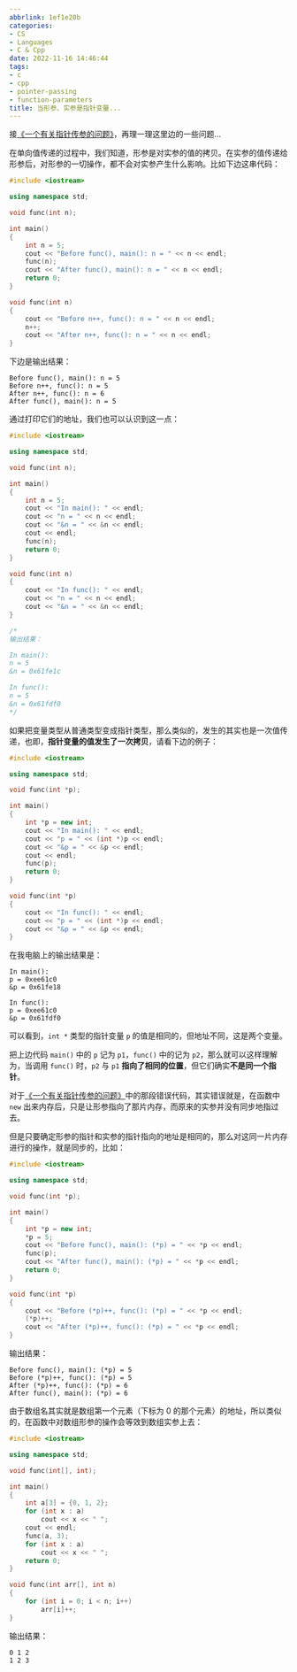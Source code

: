 ```yaml
---
abbrlink: 1ef1e20b
categories:
- CS
- Languages
- C & Cpp
date: 2022-11-16 14:46:44
tags:
- c
- cpp
- pointer-passing
- function-parameters
title: 当形参、实参是指针变量...
---
```


接[《一个有关指针传参的问题》](/posts/50c16b14)，再理一理这里边的一些问题...

<!--more-->

在单向值传递的过程中，我们知道，形参是对实参的值的拷贝。在实参的值传递给形参后，对形参的一切操作，都不会对实参产生什么影响。比如下边这串代码：

```c++
#include <iostream>

using namespace std;

void func(int n);

int main()
{
    int n = 5;
    cout << "Before func(), main(): n = " << n << endl;
    func(n);
    cout << "After func(), main(): n = " << n << endl;
    return 0;
}

void func(int n)
{
    cout << "Before n++, func(): n = " << n << endl;
    n++;
    cout << "After n++, func(): n = " << n << endl;
}
```

下边是输出结果：

```
Before func(), main(): n = 5
Before n++, func(): n = 5
After n++, func(): n = 6
After func(), main(): n = 5
```

通过打印它们的地址，我们也可以认识到这一点：

```c++
#include <iostream>

using namespace std;

void func(int n);

int main()
{
    int n = 5;
    cout << "In main(): " << endl;
    cout << "n = " << n << endl;
    cout << "&n = " << &n << endl;
    cout << endl;
    func(n);
    return 0;
}

void func(int n)
{
    cout << "In func(): " << endl;
    cout << "n = " << n << endl;
    cout << "&n = " << &n << endl;
}

/*
输出结果：

In main():
n = 5
&n = 0x61fe1c

In func():
n = 5
&n = 0x61fdf0
*/
```

如果把变量类型从普通类型变成指针类型，那么类似的，发生的其实也是一次值传递，也即，**指针变量的值发生了一次拷贝**，请看下边的例子：

```c++
#include <iostream>

using namespace std;

void func(int *p);

int main()
{
    int *p = new int;
    cout << "In main(): " << endl;
    cout << "p = " << (int *)p << endl;
    cout << "&p = " << &p << endl;
    cout << endl;
    func(p);
    return 0;
}

void func(int *p)
{
    cout << "In func(): " << endl;
    cout << "p = " << (int *)p << endl;
    cout << "&p = " << &p << endl;
}
```

在我电脑上的输出结果是：

```
In main():
p = 0xee61c0
&p = 0x61fe18

In func():
p = 0xee61c0
&p = 0x61fdf0
```

可以看到，`int *` 类型的指针变量 `p` 的值是相同的，但地址不同，这是两个变量。

把上边代码 `main()` 中的 `p` 记为 `p1`，`func()` 中的记为 `p2`，那么就可以这样理解为，当调用 `func()` 时，`p2` 与 `p1` **指向了相同的位置**，但它们确实**不是同一个指针**。

对于[《一个有关指针传参的问题》](/posts/50c16b14)中的那段错误代码，其实错误就是，在函数中 `new` 出来内存后，只是让形参指向了那片内存，而原来的实参并没有同步地指过去。

但是只要确定形参的指针和实参的指针指向的地址是相同的，那么对这同一片内存进行的操作，就是同步的，比如：

```c++
#include <iostream>

using namespace std;

void func(int *p);

int main()
{
    int *p = new int;
    *p = 5;
    cout << "Before func(), main(): (*p) = " << *p << endl;
    func(p);
    cout << "After func(), main(): (*p) = " << *p << endl;
    return 0;
}

void func(int *p)
{
    cout << "Before (*p)++, func(): (*p) = " << *p << endl;
    (*p)++;
    cout << "After (*p)++, func(): (*p) = " << *p << endl;
}
```

输出结果：

```
Before func(), main(): (*p) = 5
Before (*p)++, func(): (*p) = 5
After (*p)++, func(): (*p) = 6
After func(), main(): (*p) = 6
```

由于数组名其实就是数组第一个元素（下标为 0 的那个元素）的地址，所以类似的，在函数中对数组形参的操作会等效到数组实参上去：

```c++
#include <iostream>

using namespace std;

void func(int[], int);

int main()
{
    int a[3] = {0, 1, 2};
    for (int x : a)
        cout << x << " ";
    cout << endl;
    func(a, 3);
    for (int x : a)
        cout << x << " ";
    return 0;
}

void func(int arr[], int n)
{
    for (int i = 0; i < n; i++)
        arr[i]++;
}
```

输出结果：

```
0 1 2
1 2 3
```